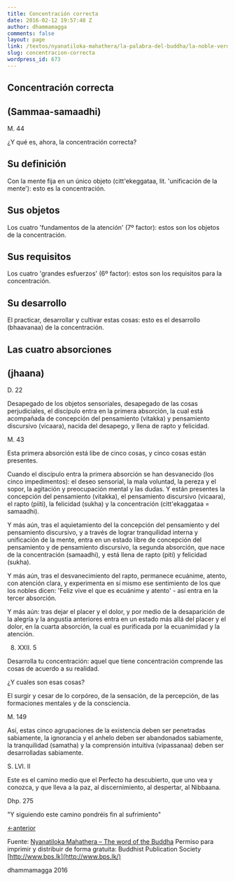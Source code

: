 ```yaml
---
title: Concentración correcta
date: 2016-02-12 19:57:48 Z
author: dhammamagga
comments: false
layout: page
link: /textos/nyanatiloka-mahathera/la-palabra-del-buddha/la-noble-verdad-del-camino-que-lleva-a-la-extincion-del-sufrimiento/concentracion-correcta/
slug: concentracion-correcta
wordpress_id: 673
---
```


## Concentración correcta




## (Sammaa-samaadhi)


M. 44

¿Y qué es, ahora, la concentración correcta?


## Su definición


Con la mente fija en un único objeto (citt'ekeggataa, lit. 'unificación de la mente'): esto es la concentración.


## Sus objetos


Los cuatro 'fundamentos de la atención' (7º factor): estos son los objetos de la concentración.


## Sus requisitos


Los cuatro 'grandes esfuerzos' (6º factor): estos son los requisitos para la concentración.


## Su desarrollo


El practicar, desarrollar y cultivar estas cosas: esto es el desarrollo (bhaavanaa) de la concentración.


## Las cuatro absorciones




## (jhaana)


D. 22

Desapegado de los objetos sensoriales, desapegado de las cosas perjudiciales, el discípulo entra en la primera absorción, la cual está acompañada de concepción del pensamiento (vitakka) y pensamiento discursivo (vicaara), nacida del desapego, y llena de rapto y felicidad.

M. 43

Esta primera absorción está libe de cinco cosas, y cinco cosas están presentes.

Cuando el discípulo entra la primera absorción se han desvanecido (los cinco impedimentos): el deseo sensorial, la mala voluntad, la pereza y el sopor, la agitación y preocupación mental y las dudas. Y están presentes la concepción del pensamiento (vitakka), el pensamiento discursivo (vicaara), el rapto (piiti), la felicidad (sukha) y la concentración (citt'ekaggataa = samaadhi).

Y más aún, tras el aquietamiento del la concepción del pensamiento y del pensamiento discursivo, y a través de lograr tranquilidad interna y unificación de la mente, entra en un estado libre de concepción del pensamiento y de pensamiento discursivo, la segunda absorción, que nace de la concentración (samaadhi), y está llena de rapto (piti) y felicidad (sukha).

Y más aún, tras el desvanecimiento del rapto, permanece ecuánime, atento, con atención clara, y experimenta en sí mismo ese sentimiento de los que los nobles dicen: 'Feliz vive el que es ecuánime y atento' - así entra en la tercer absorción.

Y más aún: tras dejar el placer y el dolor, y por medio de la desaparición de la alegría y la angustia anteriores entra en un estado más allá del placer y el dolor, en la cuarta absorción, la cual es purificada por la ecuanimidad y la atención.

8. XXII. 5

Desarrolla tu concentración: aquel que tiene concentración comprende las cosas de acuerdo a su realidad.

¿Y cuales son esas cosas?

El surgir y cesar de lo corpóreo, de la sensación, de la percepción, de las formaciones mentales y de la consciencia.

M. 149

Así, estas cinco agrupaciones de la existencia deben ser penetradas sabiamente, la ignorancia y el anhelo deben ser abandonados sabiamente, la tranquilidad (samatha) y la comprensión intuitiva (vipassanaa) deben ser desarrolladas sabiamente.

S. LVI. II

Este es el camino medio que el Perfecto ha descubierto, que uno vea y conozca, y que lleva a la paz, al discernimiento, al despertar, al Nibbaana.

Dhp. 275

"Y siguiendo este camino pondréis fin al sufrimiento"




[<-anterior](/textos/nyanatiloka-mahathera/la-palabra-del-buddha/la-noble-verdad-del-camino-que-lleva-a-la-extincion-del-sufrimiento/atencion-correcta/)




Fuente: [Nyanatiloka Mahathera – The word of the Buddha](http://www.enabling.org/ia/vipassana/Archive/N/Nyanatiloka/WOB/index.html)
Permiso para imprimir y distribuir de forma gratuita:
Buddhist Publication Society
[http://www.bps.lk](http://www.bps.lk/)




dhammamagga 2016
